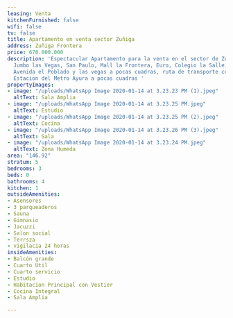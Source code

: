 ```yaml
---
leasing: Venta
kitchenFurnished: false
wifi: false
tv: false
title: Apartamento en venta sector Zuñiga
address: Zuñiga Frontera
price: 670.000.000
description: 'Espectacular Apartamento para la venta en el sector de Zuñiga,  Cerca
  Jumbo las Vegas, San Paulo, Mall la Frontera, Euro, Colegio la Salle, Colegio Teresiano,
  Avenida el Poblado y las vegas a pocas cuadras, ruta de transporte concurridas ,
  Estacion del Metro Ayura a pocas cuadras '
propertyImages:
- image: "/uploads/WhatsApp Image 2020-01-14 at 3.23.23 PM (1).jpeg"
  altText: Sala Amplia
- image: "/uploads/WhatsApp Image 2020-01-14 at 3.23.25 PM.jpeg"
  altText: Estudio
- image: "/uploads/WhatsApp Image 2020-01-14 at 3.23.25 PM (2).jpeg"
  altText: Cocina
- image: "/uploads/WhatsApp Image 2020-01-14 at 3.23.26 PM (3).jpeg"
  altText: Sala
- image: "/uploads/WhatsApp Image 2020-01-14 at 3.23.24 PM.jpeg"
  altText: Zona Humeda
area: "146.92"
stratum: 5
bedrooms: 3
beds: 0
bathrooms: 4
kitchen: 1
outsideAmenities:
- Asensores
- 3 parqueaderos
- Sauna
- Gimnasio
- Jacuzzi
- Salon social
- Terrsza
- vigilacia 24 horas
insideAmenities:
- Balcón grande
- Cuarto Util
- Cuarto servicio
- Estudio
- Habitacion Principal con Vestier
- Cocina Integral
- Sala Amplia

---
```

